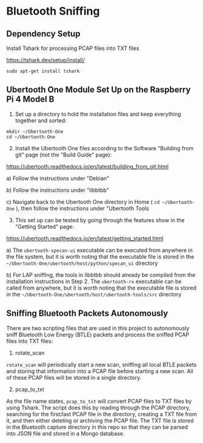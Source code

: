 # Bluetooth Sniffing

## Dependency Setup

Install Tshark for processing PCAP files into TXT files

https://tshark.dev/setup/install/

`sudo apt-get install tshark`

## Ubertooth One Module Set Up on the Raspberry Pi 4 Model B

1. Set up a directory to hold the installation files and keep everything together and sorted:

```
mkdir ~/Ubertooth-One
cd ~/Ubertooth-One
```

2. Install the Ubertooth One files according to the Software "Building from git" page (not the "Build Guide" page):

https://ubertooth.readthedocs.io/en/latest/building_from_git.html

a) Follow the instructions under "Debian"

b) Follow the instructions under "libbtbb"

c) Navigate back to the Ubertooth One directory in Home ( `cd ~/Ubertooth-One` ), then follow the instructions under "Ubertooth Tools

3. This set up can be tested by going through the features show in the "Getting Started" page:

https://ubertooth.readthedocs.io/en/latest/getting_started.html

a) The `ubertooth-specan-ui` executable can be executed from anywhere in the file system, but it is worth noting that the executable file is stored in the `~/Ubertooth-One/ubertooth/host/python/specan_ui` directory

b) For LAP sniffing, the tools in libbtbb should already be compiled from the installation instructions in Step 2. The `ubertooth-rx` executable can be called from anywhere, but it is worth noting that the executable file is stored in the `~/Ubertooth-One/ubertooth/host/ubertooth-tools/src` directory

## Sniffing Bluetooth Packets Autonomously

There are two scripting files that are used in this project to autonomously sniff Bluetooth Low Energy (BTLE) packets and process the sniffed PCAP files into TXT files:

1. rotate_scan

`rotate_scan` will periodically start a new scan, sniffing all local BTLE packets and storing that information into a PCAP file before starting a new scan. All of these PCAP files will be stored in a single directory.

2. pcap_to_txt

As the file name states, `pcap_to_txt` will convert PCAP files to TXT files by using Tshark. The script does this by reading through the PCAP directory, searching for the first/last PCAP file in the directory, creating a TXT file from it, and then either deleting or archiving the PCAP file. The TXT file is stored in the Bluetooth capture directory in this repo so that they can be parsed into JSON file and stored in a Mongo database.
